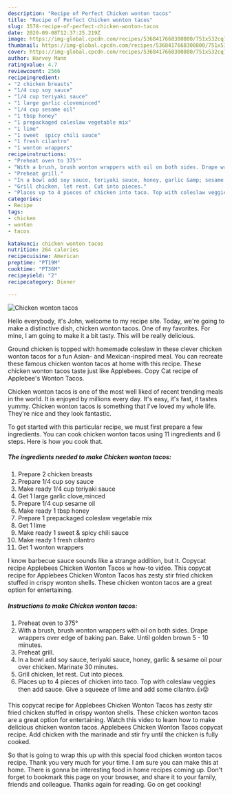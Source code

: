 ```yaml
---
description: "Recipe of Perfect Chicken wonton tacos"
title: "Recipe of Perfect Chicken wonton tacos"
slug: 3578-recipe-of-perfect-chicken-wonton-tacos
date: 2020-09-08T12:37:25.219Z
image: https://img-global.cpcdn.com/recipes/5368417668300800/751x532cq70/chicken-wonton-tacos-recipe-main-photo.jpg
thumbnail: https://img-global.cpcdn.com/recipes/5368417668300800/751x532cq70/chicken-wonton-tacos-recipe-main-photo.jpg
cover: https://img-global.cpcdn.com/recipes/5368417668300800/751x532cq70/chicken-wonton-tacos-recipe-main-photo.jpg
author: Harvey Mann
ratingvalue: 4.7
reviewcount: 2566
recipeingredient:
- "2 chicken breasts"
- "1/4 cup soy sauce"
- "1/4 cup teriyaki sauce"
- "1 large garlic cloveminced"
- "1/4 cup sesame oil"
- "1 tbsp honey"
- "1 prepackaged coleslaw vegetable mix"
- "1 lime"
- "1 sweet  spicy chili sauce"
- "1 fresh cilantro"
- "1 wonton wrappers"
recipeinstructions:
- "Preheat oven to 375°"
- "With a brush, brush wonton wrappers with oil on both sides. Drape wrappers over edge of baking pan. Bake. Until golden brown 5 - 10 minutes."
- "Preheat grill."
- "In a bowl add soy sauce, teriyaki sauce, honey, garlic &amp; sesame oil pour over chicken. Marinate 30 minutes."
- "Grill chicken, let rest. Cut into pieces."
- "Places up to 4 pieces of chicken into taco. Top with coleslaw veggies then add sauce. Give a squeeze of lime and add some cilantro.👍😝"
categories:
- Recipe
tags:
- chicken
- wonton
- tacos

katakunci: chicken wonton tacos 
nutrition: 264 calories
recipecuisine: American
preptime: "PT19M"
cooktime: "PT36M"
recipeyield: "2"
recipecategory: Dinner

---
```



![Chicken wonton tacos](https://img-global.cpcdn.com/recipes/5368417668300800/751x532cq70/chicken-wonton-tacos-recipe-main-photo.jpg)

Hello everybody, it's John, welcome to my recipe site. Today, we're going to make a distinctive dish, chicken wonton tacos. One of my favorites. For mine, I am going to make it a bit tasty. This will be really delicious.

Ground chicken is topped with homemade coleslaw in these clever chicken wonton tacos for a fun Asian- and Mexican-inspired meal. You can recreate these famous chicken wonton tacos at home with this recipe. These chicken wonton tacos taste just like Applebees. Copy Cat recipe of Applebee&#39;s Wonton Tacos.

Chicken wonton tacos is one of the most well liked of recent trending meals in the world. It is enjoyed by millions every day. It's easy, it's fast, it tastes yummy. Chicken wonton tacos is something that I've loved my whole life. They're nice and they look fantastic.


To get started with this particular recipe, we must first prepare a few ingredients. You can cook chicken wonton tacos using 11 ingredients and 6 steps. Here is how you cook that.

<!--inarticleads1-->

##### The ingredients needed to make Chicken wonton tacos:

1. Prepare 2 chicken breasts
1. Prepare 1/4 cup soy sauce
1. Make ready 1/4 cup teriyaki sauce
1. Get 1 large garlic clove,minced
1. Prepare 1/4 cup sesame oil
1. Make ready 1 tbsp honey
1. Prepare 1 prepackaged coleslaw vegetable mix
1. Get 1 lime
1. Make ready 1 sweet &amp; spicy chili sauce
1. Make ready 1 fresh cilantro
1. Get 1 wonton wrappers


I know barbecue sauce sounds like a strange addition, but it. Copycat recipe Applebees Chicken Wonton Tacos w how-to video. This copycat recipe for Applebees Chicken Wonton Tacos has zesty stir fried chicken stuffed in crispy wonton shells. These chicken wonton tacos are a great option for entertaining. 

<!--inarticleads2-->

##### Instructions to make Chicken wonton tacos:

1. Preheat oven to 375°
1. With a brush, brush wonton wrappers with oil on both sides. Drape wrappers over edge of baking pan. Bake. Until golden brown 5 - 10 minutes.
1. Preheat grill.
1. In a bowl add soy sauce, teriyaki sauce, honey, garlic &amp; sesame oil pour over chicken. Marinate 30 minutes.
1. Grill chicken, let rest. Cut into pieces.
1. Places up to 4 pieces of chicken into taco. Top with coleslaw veggies then add sauce. Give a squeeze of lime and add some cilantro.👍😝


This copycat recipe for Applebees Chicken Wonton Tacos has zesty stir fried chicken stuffed in crispy wonton shells. These chicken wonton tacos are a great option for entertaining. Watch this video to learn how to make delicious chicken wonton tacos. Applebees Chicken Wonton Tacos copycat recipe. Add chicken with the marinade and stir fry until the chicken is fully cooked. 

So that is going to wrap this up with this special food chicken wonton tacos recipe. Thank you very much for your time. I am sure you can make this at home. There is gonna be interesting food in home recipes coming up. Don't forget to bookmark this page on your browser, and share it to your family, friends and colleague. Thanks again for reading. Go on get cooking!

